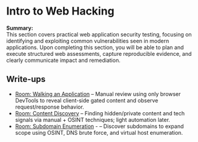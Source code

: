 # Intro to Web Hacking

**Summary:**  
This section covers practical web application security testing, focusing on identifying and exploiting common vulnerabilities seen in modern applications. Upon completing this section, you will be able to plan and execute structured web assessments, capture reproducible evidence, and clearly communicate impact and remediation.

## Write-ups
- [Room: Walking an Application](Walk_App.md) – Manual review using only browser DevTools to reveal client-side gated content and observe request/response behavior.
- [Room: Content Discovery](Cont_Discov.md) – Finding hidden/private content and tech signals via manual + OSINT techniques; light automation later.
- [Room: Subdomain Enumeration](Sub_Enum.md) - – Discover subdomains to expand scope using OSINT, DNS brute force, and virtual host enumeration.
